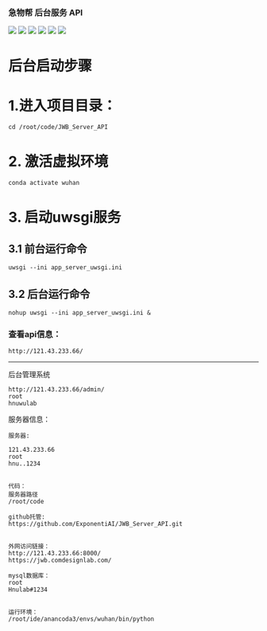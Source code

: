 ### 急物帮 后台服务 API
![](https://img.shields.io/badge/platform-CentOS7-green.svg)  ![](https://img.shields.io/badge/language-python3.6-green.svg)  ![](https://img.shields.io/badge/framework-Django-green.svg) ![](https://img.shields.io/badge/framework-uWSGI-green.svg) ![](https://img.shields.io/badge/framework-Nginx-green.svg) ![](https://img.shields.io/badge/version-v1.0-green.svg) 


# 后台启动步骤

# 1.进入项目目录：
```
cd /root/code/JWB_Server_API
```
# 2. 激活虚拟环境
```
conda activate wuhan
```

# 3. 启动uwsgi服务

## 3.1 前台运行命令
```
uwsgi --ini app_server_uwsgi.ini 
```
## 3.2 后台运行命令
```
nohup uwsgi --ini app_server_uwsgi.ini &
```

### 查看api信息：
```
http://121.43.233.66/
```

----

后台管理系统
```
http://121.43.233.66/admin/
root 
hnuwulab 
```

服务器信息：
```
服务器:

121.43.233.66
root
hnu..1234


代码：
服务器路径
/root/code

github托管:
https://github.com/ExponentiAI/JWB_Server_API.git


外网访问链接：
http://121.43.233.66:8000/
https://jwb.comdesignlab.com/

mysql数据库：
root
Hnulab#1234


运行环境：
/root/ide/anancoda3/envs/wuhan/bin/python
```

